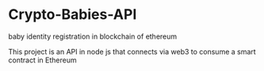# Crypto-Babies-API
baby identity registration in blockchain of ethereum

This project is an API in node js that connects via web3 to consume a smart contract in Ethereum

